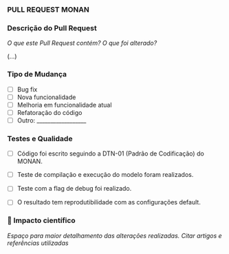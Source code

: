 ### PULL REQUEST MONAN


### Descrição do Pull Request

_O que este Pull Request contém? O que foi alterado?_

(...)

### Tipo de Mudança

- [ ] Bug fix
- [ ] Nova funcionalidade
- [ ] Melhoria em funcionalidade atual
- [ ] Refatoração do código
- [ ] Outro: __________________

### Testes e Qualidade

- [ ] Código foi escrito seguindo a DTN-01 (Padrão de Codificação) do MONAN.
- [ ] Teste de compilação e execução do modelo foram realizados.
- [ ] Teste com a flag de debug foi realizado.
- [ ] O resultado tem reprodutibilidade com as configurações default.


### 🧪 Impacto científico

_Espaço para maior detalhamento das alterações realizadas. Citar artigos e referências utilizadas_
